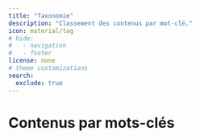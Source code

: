 ```yaml
---
title: "Taxonomie"
description: "Classement des contenus par mot-clé."
icon: material/tag
# hide:
#   - navigation
#   - footer
license: none
# theme customizations
search:
  exclude: true
---
```


# Contenus par mots-clés

<!-- material/tags -->